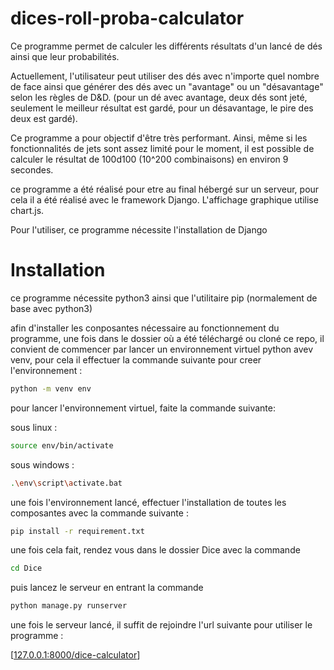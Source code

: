 # dices-roll-proba-calculator

Ce programme permet de calculer les différents résultats d'un lancé de dés ainsi que leur probabilités.

Actuellement, l'utilisateur peut utiliser des dés avec n'importe quel nombre de face ainsi que générer des dés avec un "avantage" ou un "désavantage" selon les règles de D&D.
(pour un dé avec avantage, deux dés sont jeté, seulement le meilleur résultat est gardé, pour un désavantage, le pire des deux est gardé).

Ce programme a pour objectif d'être très performant. Ainsi, même si les fonctionnalités de jets sont assez limité pour le moment, il est possible de calculer le résultat de 100d100 (10^200 combinaisons) en environ 9 secondes.

ce programme a été réalisé pour etre au final hébergé sur un serveur, pour cela il a été réalisé avec le framework Django.
L'affichage graphique utilise chart.js.

Pour l'utiliser, ce programme nécessite l'installation de Django

# Installation

ce programme nécessite python3 ainsi que l'utilitaire pip (normalement de base avec python3)

afin d'installer les conposantes nécessaire au fonctionnement du programme, une fois dans le dossier où a été téléchargé ou cloné ce repo, il convient de commencer par lancer un environnement virtuel python avev venv, pour cela il effectuer la commande suivante pour creer l'environnement : 

```sh
python -m venv env
```
pour lancer l'environnement virtuel, faite la commande suivante:

sous linux :

```sh
source env/bin/activate
```

sous windows :

```sh
.\env\script\activate.bat
```

une fois l'environnement lancé, effectuer l'installation de toutes les composantes avec la commande suivante :

```sh
pip install -r requirement.txt
```

une fois cela fait, rendez vous dans le dossier Dice avec la commande 

```sh
cd Dice
```

puis lancez le serveur en entrant la commande 

```sh
python manage.py runserver
```

une fois le serveur lancé, il suffit de rejoindre l'url suivante pour utiliser le programme :

[[127.0.0.1:8000/dice-calculator](http://127.0.0.1:8000/dice-calculator/)]